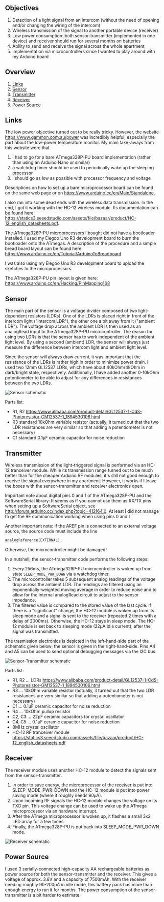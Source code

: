 ## Objectives
1. Detection of a light signal from an intercom (without the need of opening and/or changing the wiring of the intercom)
2. Wireless transmission of the signal to another portable device (receiver)
3. Low power consumption: both sensor-transmitter (implemented in one device) and receiver should run for several months on batteries
4. Ability to send and receive the signal across the whole apartment
5. Implementation via microcontrollers since I wanted to play around with my Arduino board

## Overview
1. [Links](#links)
2. [Sensor](#sensor)
3. [Transmitter](#transmitter)
4. [Receiver](#receiver)
5. [Power Source](#power-source)

## Links
The low power objective turned out to be really tricky. However, the website https://www.gammon.com.au/power was incredibly helpful, especially the part about the low-power temperature monitor.
My main take-aways from this website were that
1. I had to go for a bare ATmega328P-PU board implementation (rather than using an Arduino Nano or similar)
2. a watchdog timer should be used to periodically wake up the sleeping processor
3. I should go as low as possible with processor frequency and voltage 

Descriptions on how to set up a bare microprocessor board can be found on the same web page or on https://www.arduino.cc/en/Main/Standalone.

I also ran into some dead ends with the wireless data transmission. In the end, I got it working with the HC-12 wireless module. Its documentation can be found here: https://statics3.seeedstudio.com/assets/file/bazaar/product/HC-12_english_datasheets.pdf.

The ATmega328P-PU microprocessors I bought did not have a bootloader installed. I used my Elegoo Uno R3 development board to burn the bootloader onto the ATmegas. A description of the procedure and a simple bread board layout can be found here: https://www.arduino.cc/en/Tutorial/ArduinoToBreadboard

I was also using my Elegoo Uno R3 development board to upload the sketches to the microprocessors.

The ATmega328P-PU pin layout is given here: https://www.arduino.cc/en/Hacking/PinMapping168

## Sensor
The main part of the sensor is a voltage divider composed of two light-dependent resistors (LDRs). One of the LDRs is placed right in front of the intercom light ("intercom LDR"), the other one a bit away from it ("ambient LDR"). The voltage drop across the ambient LDR is then used as an analogRead input to the ATmega328P-PU microcontroller.
The reason for using two LDRs is that the sensor has to work independent of the ambient light level. By using a second (ambient) LDR, the sensor will always just measure the difference between intercom light and ambient light level.

Since the sensor will always draw current, it was important that the resistance of the LDRs is rather high in order to minimize power drain. I used two 12mm GL12537 LDRs, which have about 40kOhm/4kOhm in dark/bright state, respectively. Additionally, I have added another 0-10kOhm potentiometer to be able to adjust for any differences in resistances between the two LDRs.

![Sensor schematic](https://github.com/RobertRol/IntercomLightSensor/blob/master/Sensor.svg)

Parts list:
* R1, R2 https://www.alibaba.com/product-detail/GL12537-1-CdS-Photoresistor-GM12537-1_1894530106.html
* R3 standard 10kOhm variable resistor (actually, it turned out that the two LDR resistances are very similar so that adding a  potentiometer is not necessary)
* C1 standard 0.1µF ceramic capacitor for noise reduction

## Transmitter
Wireless transmission of the light-triggered signal is performed via an HC-12 tranceiver module. While its transmission range turned out to be much better than for the cheaper Arduino RF modules, it's still not good enough to receive the signal everywhere in my apartment. However, it works if I leave the boxes with the sensor-transmitter and receiver electronics open.

Important note about digital pins 0 and 1 of the ATmega328P-PU and the SoftwareSerial library: It seems as if you cannot use them as RX/TX pins when setting up a SoftwareSerial object, see http://forum.arduino.cc/index.php?topic=412164.0. At least I did not manage to get the RF communication working when using pins 0 and 1.

Another important note: If the AREF pin is connected to an external voltage source, the source code must include the line
```C
analogReference(EXTERNAL);
```
Otherwise, the microcontroller might be damaged!

In a nutshell, the sensor-transmitter code performs the following steps:

1. Every 256ms, the ATmega328P-PU microcontroller is woken up from state `SLEEP_MODE_PWR_DOWN` via a watchdog timer.
2. The microcontroller takes 5 subsequent analog readings of the voltage drop across the ambient LDR. The readings are filtered using an exponentially-weighted moving average in order to reduce noise and to allow for the internal analogRead circuit to adjust to the sensor impedance.
3. The filtered value is compared to the stored value of the last cycle. If there is a "significant" change, the HC-12 module is woken up from its sleep mode and a signal is sent to the receiver (repeated 2 times with a delay of 2000ms). Otherwise, the HC-12 stays in sleep mode. The HC-12 module is set back to sleeping mode (22µA idle current), after the signal was transmitted.

The trasmission electronics is depicted in the left-hand-side part of the schematic given below; the sensor is given in the right-hand-side.
Pins A4 and A5 can be used to send optional debugging messages via the I2C bus.

![Sensor-Transmitter schematic](https://github.com/RobertRol/IntercomLightSensor/blob/master/SensorTransmitter.svg)

Parts list:
* R1, R2 ... LDRs https://www.alibaba.com/product-detail/GL12537-1-CdS-Photoresistor-GM12537-1_1894530106.html
* R3 ... 10kOhm variable resistor (actually, it turned out that the two LDR resistances are very similar so that adding a  potentiometer is not necessary)
* C1 ... 0.1µF ceramic capacitor for noise reduction
* R4 ... 10kOhm pullup resistor
* C2, C3 ... 22pF ceramic capacitors for crystal oscillator
* C4, C5 ... 0.1µF ceramic capacitor for noise reduction
* 8MHz crystal oscillator
* HC-12 RF tranceiver module https://statics3.seeedstudio.com/assets/file/bazaar/product/HC-12_english_datasheets.pdf

## Receiver
The receiver module uses another HC-12 module to detect the signals sent from the sensor-transmitter.

1. In order to save energy, the microprocessor of the receiver is put into SLEEP_MODE_PWR_DOWN and the HC-12 module is put into power saving mode (where it roughly needs 90µA).
2. Upon incoming RF signals the HC-12 module changes the voltage on its TXD pin. This voltage change can be used to wake up the ATmega microprocessor via an hardware interrupt.
3. After the ATmega microprocessor is woken up, it flashes a small 3x2 LED array for a few times.
4. Finally, the ATmega328P-PU is put back into SLEEP_MODE_PWR_DOWN mode.

![Receiver schematic](https://github.com/RobertRol/IntercomLightSensor/blob/master/Receiver.svg)

## Power Source
I used 3 serially-connected high-capacity AA rechargeable batteries as power source for both the sensor-transmitter and the receiver. This gives a voltage of approx. 3.6V and a capacity of 7500mAh. With the receiver needing roughly 90-200µA in idle mode, this battery pack has more than enough energy to run it for months. The power consumption of the sensor-transmitter is a bit harder to estimate.
